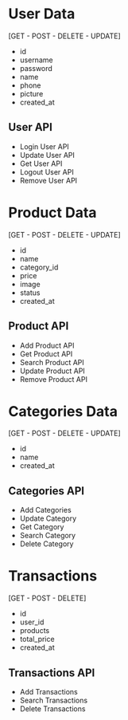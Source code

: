 # User Data

[GET - POST - DELETE - UPDATE]

- id
- username
- password
- name
- phone
- picture
- created_at

## User API

- Login User API
- Update User API
- Get User API
- Logout User API
- Remove User API

# Product Data

[GET - POST - DELETE - UPDATE]

- id
- name
- category_id
- price
- image
- status
- created_at

## Product API

- Add Product API
- Get Product API
- Search Product API
- Update Product API
- Remove Product API

# Categories Data

[GET - POST - DELETE - UPDATE]

- id
- name
- created_at

## Categories API

- Add Categories
- Update Category
- Get Category
- Search Category
- Delete Category

# Transactions

[GET - POST - DELETE]

- id
- user_id
- products
- total_price
- created_at

## Transactions API

- Add Transactions
- Search Transactions
- Delete Transactions
